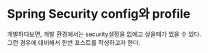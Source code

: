 # Spring Security config와 profile

개발하다보면, 개발 환경에서는 security설정을 없에고 싶을때가 있을 수 있다.  
그런 경우에 대비해서 한번 포스트를 작성하고자 한다.  

